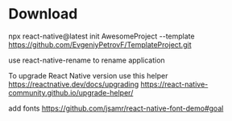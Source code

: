# Download

npx react-native@latest init AwesomeProject --template https://github.com/EvgeniyPetrovF/TemplateProject.git

use react-native-rename to rename application

To upgrade React Native version use this helper
https://reactnative.dev/docs/upgrading
https://react-native-community.github.io/upgrade-helper/

add fonts https://github.com/jsamr/react-native-font-demo#goal
